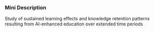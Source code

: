 ### Mini Description

Study of sustained learning effects and knowledge retention patterns resulting from AI-enhanced education over extended time periods
